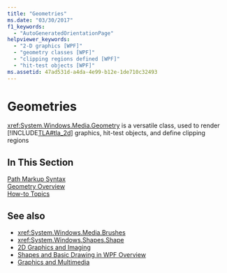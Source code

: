 ```yaml
---
title: "Geometries"
ms.date: "03/30/2017"
f1_keywords: 
  - "AutoGeneratedOrientationPage"
helpviewer_keywords: 
  - "2-D graphics [WPF]"
  - "geometry classes [WPF]"
  - "clipping regions defined [WPF]"
  - "hit-test objects [WPF]"
ms.assetid: 47ad531d-a4da-4e99-b12e-1de710c32493
---
```

# Geometries
<xref:System.Windows.Media.Geometry> is a versatile class, used to render [!INCLUDE[TLA#tla_2d](../../../../includes/tlasharptla-2d-md.md)] graphics, hit-test objects, and define clipping regions  
  
## In This Section  
 [Path Markup Syntax](../../../../docs/framework/wpf/graphics-multimedia/path-markup-syntax.md)  
 [Geometry Overview](../../../../docs/framework/wpf/graphics-multimedia/geometry-overview.md)  
 [How-to Topics](../../../../docs/framework/wpf/graphics-multimedia/geometries-how-to-topics.md)  
  
## See also
- <xref:System.Windows.Media.Brushes>
- <xref:System.Windows.Shapes.Shape>
- [2D Graphics and Imaging](../../../../docs/framework/wpf/advanced/optimizing-performance-2d-graphics-and-imaging.md)
- [Shapes and Basic Drawing in WPF Overview](../../../../docs/framework/wpf/graphics-multimedia/shapes-and-basic-drawing-in-wpf-overview.md)
- [Graphics and Multimedia](../../../../docs/framework/wpf/graphics-multimedia/index.md)
